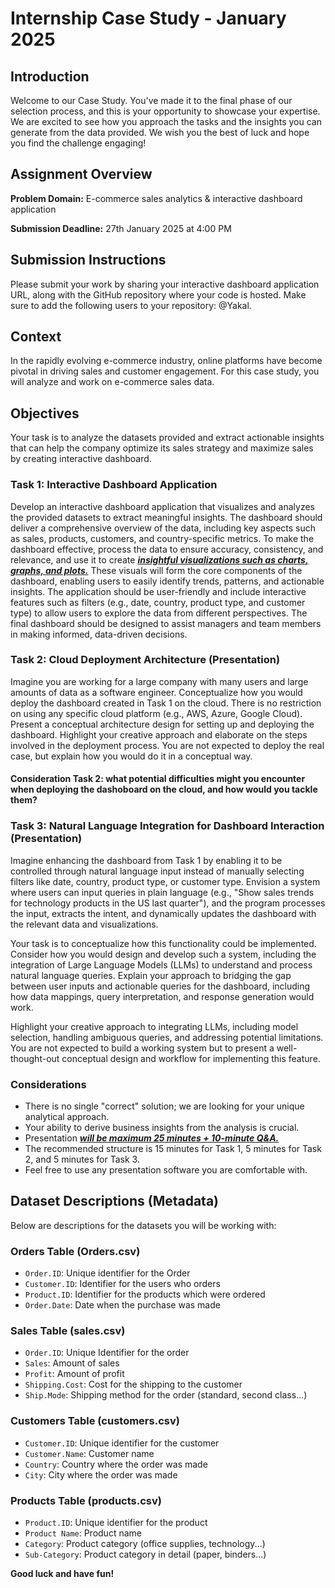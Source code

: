 # Internship Case Study - January 2025

## Introduction

Welcome to our Case Study. You've made it to the final phase of our selection process, and this is your opportunity to showcase your expertise. We are excited to see how you approach the tasks and the insights you can generate from the data provided. We wish you the best of luck and hope you find the challenge engaging!

## Assignment Overview

**Problem Domain:** E-commerce sales analytics & interactive dashboard application

**Submission Deadline:** 27th January 2025 at 4:00 PM

## Submission Instructions

Please submit your work by sharing your interactive dashboard application URL, along with the GitHub repository where your code is hosted. Make sure to add the following users to your repository: @Yakal. 

## Context

In the rapidly evolving e-commerce industry, online platforms have become pivotal in driving sales and customer engagement. For this case study, you will analyze and work on e-commerce sales data.

## Objectives

Your task is to analyze the datasets provided and extract actionable insights that can help the company optimize its sales strategy and maximize sales by creating interactive dashboard.

### Task 1: Interactive Dashboard Application

Develop an interactive dashboard application that visualizes and analyzes the provided datasets to extract meaningful insights. The dashboard should deliver a comprehensive overview of the data, including key aspects such as sales, products, customers, and country-specific metrics. To make the dashboard effective, process the data to ensure accuracy, consistency, and relevance, and use it to create <ins>***insightful visualizations such as charts, graphs, and plots.***</ins> These visuals will form the core components of the dashboard, enabling users to easily identify trends, patterns, and actionable insights. The application should be user-friendly and include interactive features such as filters (e.g., date, country, product type, and customer type) to allow users to explore the data from different perspectives. The final dashboard should be designed to assist managers and team members in making informed, data-driven decisions.

### Task 2: Cloud Deployment Architecture (Presentation)

Imagine you are working for a large company with many users and large amounts of data as a software engineer. Conceptualize how you would deploy the dashboard created in Task 1 on the cloud. There is no restriction on using any specific cloud platform (e.g., AWS, Azure, Google Cloud). Present a conceptual architecture design for setting up and deploying the dashboard. Highlight your creative approach and elaborate on the steps involved in the deployment process. You are not expected to deploy the real case, but explain how you would do it in a conceptual way.

#### Consideration Task 2: what potential difficulties might you encounter when deploying the dashoboard on the cloud, and how would you tackle them?

### Task 3: Natural Language Integration for Dashboard Interaction (Presentation)

Imagine enhancing the dashboard from Task 1 by enabling it to be controlled through natural language input instead of manually selecting filters like date, country, product type, or customer type. Envision a system where users can input queries in plain language (e.g., "Show sales trends for technology products in the US last quarter"), and the program processes the input, extracts the intent, and dynamically updates the dashboard with the relevant data and visualizations.

Your task is to conceptualize how this functionality could be implemented. Consider how you would design and develop such a system, including the integration of Large Language Models (LLMs) to understand and process natural language queries. Explain your approach to bridging the gap between user inputs and actionable queries for the dashboard, including how data mappings, query interpretation, and response generation would work.

Highlight your creative approach to integrating LLMs, including model selection, handling ambiguous queries, and addressing potential limitations. You are not expected to build a working system but to present a well-thought-out conceptual design and workflow for implementing this feature.


### Considerations
- There is no single "correct" solution; we are looking for your unique analytical approach.
- Your ability to derive business insights from the analysis is crucial.
- Presentation <ins>***will be maximum 25 minutes + 10-minute Q&A.***</ins>
- The recommended structure is 15 minutes for Task 1, 5 minutes for Task 2, and 5 minutes for Task 3.
- Feel free to use any presentation software you are comfortable with.

## Dataset Descriptions (Metadata)

Below are descriptions for the datasets you will be working with:

### Orders Table (Orders.csv)

- `Order.ID`: Unique identifier for the Order
- `Customer.ID`: Identifier for the users who orders
- `Product.ID`: Identifier for the products which were ordered
- `Order.Date`: Date when the purchase was made

### Sales Table (sales.csv)

- `Order.ID`: Unique Identifier for the order
- `Sales`: Amount of sales
- `Profit`: Amount of profit
- `Shipping.Cost`: Cost for the shipping to the customer
- `Ship.Mode`: Shipping method for the order (standard, second class...)

### Customers Table (customers.csv)

- `Customer.ID`: Unique identifier for the customer
- `Customer.Name`: Customer name
- `Country`: Country where the order was made
- `City`: City where the order was made

### Products Table (products.csv)

- `Product.ID`: Unique identifier for the product
- `Product Name`: Product name
- `Category`: Product category (office supplies, technology...)
- `Sub-Category`: Product category in detail (paper, binders...)

**Good luck and have fun!**
